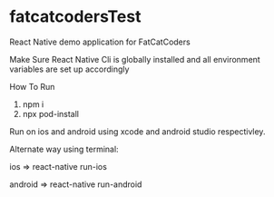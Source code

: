 # fatcatcodersTest
React Native demo application for FatCatCoders

Make Sure React Native Cli is globally installed and all environment variables are set up accordingly

How To Run
1. npm i
2. npx pod-install

Run on ios and android using xcode and android studio respectivley.

Alternate way using terminal:

ios => react-native run-ios

android => react-native run-android

